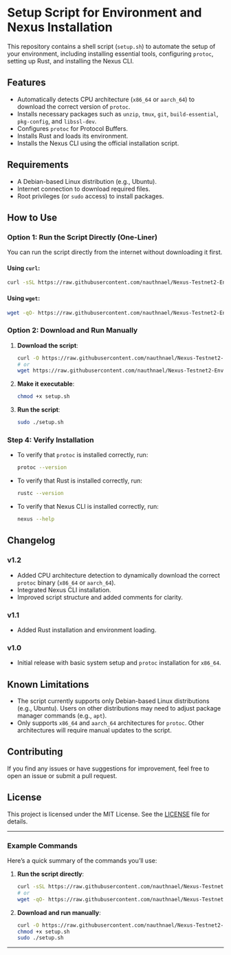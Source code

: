 # **Setup Script for Environment and Nexus Installation**

This repository contains a shell script (`setup.sh`) to automate the setup of your environment, including installing essential tools, configuring `protoc`, setting up Rust, and installing the Nexus CLI.

## **Features**
- Automatically detects CPU architecture (`x86_64` or `aarch_64`) to download the correct version of `protoc`.
- Installs necessary packages such as `unzip`, `tmux`, `git`, `build-essential`, `pkg-config`, and `libssl-dev`.
- Configures `protoc` for Protocol Buffers.
- Installs Rust and loads its environment.
- Installs the Nexus CLI using the official installation script.

## **Requirements**
- A Debian-based Linux distribution (e.g., Ubuntu).
- Internet connection to download required files.
- Root privileges (or `sudo` access) to install packages.

## **How to Use**

### **Option 1: Run the Script Directly (One-Liner)**

You can run the script directly from the internet without downloading it first.

#### Using `curl`:
```bash
curl -sSL https://raw.githubusercontent.com/nauthnael/Nexus-Testnet2-Environment-Setup/main/setup.sh | sudo bash
```

#### Using `wget`:
```bash
wget -qO- https://raw.githubusercontent.com/nauthnael/Nexus-Testnet2-Environment-Setup/main/setup.sh | sudo bash
```

### **Option 2: Download and Run Manually**

1. **Download the script**:
   ```bash
   curl -O https://raw.githubusercontent.com/nauthnael/Nexus-Testnet2-Environment-Setup/main/setup.sh
   # or
   wget https://raw.githubusercontent.com/nauthnael/Nexus-Testnet2-Environment-Setup/main/setup.sh
   ```

2. **Make it executable**:
   ```bash
   chmod +x setup.sh
   ```

3. **Run the script**:
   ```bash
   sudo ./setup.sh
   ```

### **Step 4: Verify Installation**
- To verify that `protoc` is installed correctly, run:
  ```bash
  protoc --version
  ```
- To verify that Rust is installed correctly, run:
  ```bash
  rustc --version
  ```
- To verify that Nexus CLI is installed correctly, run:
  ```bash
  nexus --help
  ```

## **Changelog**

### **v1.2**
- Added CPU architecture detection to dynamically download the correct `protoc` binary (`x86_64` or `aarch_64`).
- Integrated Nexus CLI installation.
- Improved script structure and added comments for clarity.

### **v1.1**
- Added Rust installation and environment loading.

### **v1.0**
- Initial release with basic system setup and `protoc` installation for `x86_64`.

## **Known Limitations**
- The script currently supports only Debian-based Linux distributions (e.g., Ubuntu). Users on other distributions may need to adjust package manager commands (e.g., `apt`).
- Only supports `x86_64` and `aarch_64` architectures for `protoc`. Other architectures will require manual updates to the script.

## **Contributing**
If you find any issues or have suggestions for improvement, feel free to open an issue or submit a pull request.

## **License**
This project is licensed under the MIT License. See the [LICENSE](LICENSE) file for details.

---

### **Example Commands**
Here’s a quick summary of the commands you’ll use:

1. **Run the script directly**:
   ```bash
   curl -sSL https://raw.githubusercontent.com/nauthnael/Nexus-Testnet2-Environment-Setup/main/setup.sh | sudo bash
   # or
   wget -qO- https://raw.githubusercontent.com/nauthnael/Nexus-Testnet2-Environment-Setup/main/setup.sh | sudo bash
   ```

2. **Download and run manually**:
   ```bash
   curl -O https://raw.githubusercontent.com/nauthnael/Nexus-Testnet2-Environment-Setup/main/setup.sh
   chmod +x setup.sh
   sudo ./setup.sh
   ```

---
